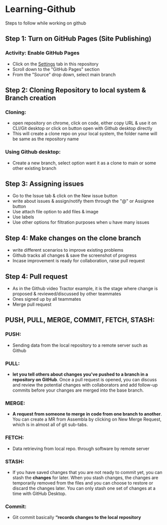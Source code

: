 ﻿
# Learning-Github
Steps to follow while working on github
## Step 1: Turn on GitHub Pages (Site Publishing)
### Activity: Enable GitHub Pages
- Click on the [Settings](https://github.com/snilvaish/Learning-Github/settings) tab in this repository
- Scroll down to the "GitHub Pages" section
- From the "Source" drop down, select main branch
## Step 2: Cloning Repository to local system & Branch creation
### Cloning:
- open repository on chrome, click on code, either copy URL & use it on CLI/Git desktop or click on button open with Github desktop directly
-  This will create a clone repo on your local system, the folder name will be same as the repository name
### Using Github desktop:
- Create a new branch, select option want it as a clone to main or some other existing branch
## Step 3: Assigning issues
- Go to the Issue tab & click on the New issue button
- write about issues & assign/notify them through the "@" or Assignee button
- Use attach file option to add files & image
- Use labels
- Use other options for filtration purposes when u have many issues
## Step 4: Make changes on the clone branch
- write different scenarios to improve existing problems
- Github tracks all changes & save the screenshot of progress
-  Incase improvement is ready for collaboration, raise pull request
## Step 4: Pull request
- As in the Github video Tractor example, it is the stage where change is proposed & reviewed/discussed by other teammates 
- Ones signed up by all teammates
- Merge pull request
## PUSH, PULL, MERGE, COMMIT, FETCH, STASH:

### PUSH: 
- Sending data from the local repository to a remote server such as Github
### PULL:
- **let you tell others about changes you've pushed to a branch in a repository on GitHub**. Once a pull request is opened, you can discuss and review the potential changes with collaborators and add follow-up commits before your changes are merged into the base branch.
### MERGE:
- **A request from someone to merge in code from one branch to another**. You can create a MR from Assembla by clicking on New Merge Request, which is in almost all of git sub-tabs.
### FETCH:
- Data retrieving from local repo. through software by remote server
### STASH:
- If you have saved changes that you are not ready to commit yet, you can stash the **changes** for later. When you stash changes, the changes are temporarily removed from the files and you can choose to restore or discard the changes later. You can only stash one set of changes at a time with GitHub Desktop.
### Commit:
- Git commit basically **“records changes to the local repository**


